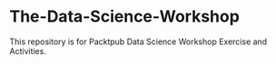 # The-Data-Science-Workshop

This repository is for Packtpub Data Science Workshop Exercise and Activities.
